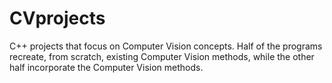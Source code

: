 # CVprojects
C++ projects that focus on Computer Vision concepts. Half of the programs recreate, from scratch, existing Computer Vision methods, while the other half incorporate the Computer Vision methods.
